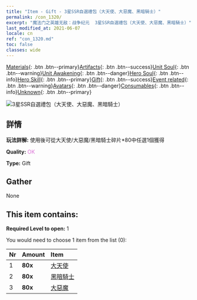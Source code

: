 ```yaml
---
title: "Item - Gift - 3星SSR自選禮包（大天使、大惡魔、黑暗騎士）"
permalink: /con_1320/
excerpt: "魔法门之英雄无敌：战争纪元  3星SSR自選禮包（大天使、大惡魔、黑暗騎士）"
last_modified_at: 2021-06-07
locale: cn
ref: "con_1320.md"
toc: false
classes: wide
---
```

 [Materials](/ItemsCN/){: .btn .btn--primary}[Artifacts](/ItemsCN/Artifacts/){: .btn .btn--success}[Unit Soul](/ItemsCN/UnitSoul/){: .btn .btn--warning}[Unit Awakening](/ItemsCN/UnitAwakening/){: .btn .btn--danger}[Hero Soul](/ItemsCN/HeroSoul/){: .btn .btn--info}[Hero Skill](/ItemsCN/HeroSkill/){: .btn .btn--primary}[Gift](/ItemsCN/Gift/){: .btn .btn--success}[Event related](/ItemsCN/Events/){: .btn .btn--warning}[Avatars](/ItemsCN/Avatars/){: .btn .btn--danger}[Consumables](/ItemsCN/Consumables/){: .btn .btn--info}[Unknown](/ItemsCN/Unknown/){: .btn .btn--primary}

 ![3星SSR自選禮包（大天使、大惡魔、黑暗騎士）](/images/t/i_907374.png)

## 詳情
 **玩法詳解:** 使用後可從大天使/大惡魔/黑暗騎士碎片*80中任選1個獲得

 **Quality:** <span style="color: #DA70D6">OK</span>

 **Type:** Gift

## Gather

  None

## This item contains:

 **Required Level to open:** 1

 You would need to choose 1 item from the list (0):

  | Nr | Amount |     Item    |
  |:---|:-------|:------------|
  | 1 |  **80x** | [大天使](/cn/Items/unt_196/) |  | 
  | 2 |  **80x** | [黑暗騎士](/cn/Items/unt_213/) |  | 
  | 3 |  **80x** | [大惡魔](/cn/Items/unt_232/) |  | 
